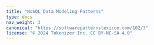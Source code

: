 ```yaml
---
title: "NoSQL Data Modeling Patterns"
type: docs
nav_weight: 3
canonical: "https://softwarepatternslexicon.com/102/3"
license: "© 2024 Tokenizer Inc. CC BY-NC-SA 4.0"
---
```

